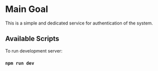 # Main Goal

This is a simple and dedicated service for authentication of the system.

## Available Scripts

To run development server:

### `npm run dev`